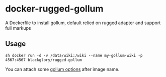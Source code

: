 # docker-rugged-gollum
A Dockerfile to install gollum, default relied on rugged adapter and support full markups

## Usage

``sh
docker run -d -v /data/wiki:/wiki --name my-gollum-wiki -p 4567:4567 blackglory/rugged-gollum
``

You can attach some [gollum options](https://github.com/gollum/gollum#running) after image name.
